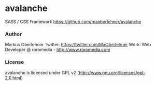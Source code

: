 # avalanche
SASS / CSS Framework
https://github.com/maoberlehner/avalanche

### Author
Markus Oberlehner
Twitter: https://twitter.com/MaOberlehner
Work: Web Developer @ roromedia - http://www.roromedia.com

### License
avalanche is licensed under GPL v2 (http://www.gnu.org/licenses/gpl-2.0.html)